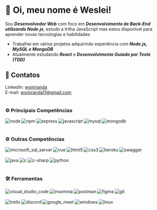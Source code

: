 # :wave: Oi, meu nome é Weslei!
Sou _**Desenvolvedor Web**_ com foco em _**Desenvolvimento de Back-End utilizando Node.js**_, estudo a trilha JavaScript mas estou disponível para aprender novas tecnologias e habilidades
- Trabalhei em vários projetos adquirindo experiência com _**Node.js, MySQL e MongoDB**_
- Atualmente estudando _**React**_ e _**Desenvolvimento Guiado por Teste (TDD)**_

## :iphone: Contatos

LinkedIn: [wsmiranda](https://www.linkedin.com/in/wsmiranda/)</br>
E-mail: wsmiranda11@gmail.com
<br><br>

### :gear: Principais Competências
[<img align="left" alt="node" src="https://img.shields.io/badge/Node.js-43853D?&logo=node.js&logoColor=white">]()
[<img align="left" alt="npm" src="https://img.shields.io/badge/npm-CB3837?&logo=npm&logoColor=white">]()
[<img align="left" alt="express" src="https://img.shields.io/badge/Express.js-000000?&logo=express&logoColor=white">]()
[<img align="left" alt="javascript" src="https://img.shields.io/badge/JavaScript-F7DF1E?&logo=javascript&logoColor=black">]()
[<img align="left" alt="mysql" src="https://img.shields.io/badge/MySQL-00000F?&logo=mysql&logoColor=white">]()
[<img align="left" alt="mongodb" src="https://img.shields.io/badge/MongoDB-4EA94B?&logo=mongodb&logoColor=white">]()</br></br>

### :gear: Outras Competências
[<img align="left" alt="microsoft_sql_server" src="https://img.shields.io/badge/Microsoft%20SQL%20Sever-CC2927?&logo=microsoft%20sql%20server&logoColor=white">]()
[<img align="left" alt="vue" src="https://img.shields.io/badge/Vue.js-35495E?&logo=vuedotjs&logoColor=4FC08D">]()
[<img align="left" alt="html5" src="https://img.shields.io/badge/HTML5-E34F26?&logo=html5&logoColor=white">]()
[<img align="left" alt="css3" src="https://img.shields.io/badge/CSS3-1572B6?&logo=css3&logoColor=white">]()
[<img align="left" alt="heroku" src="https://img.shields.io/badge/Heroku-430098?&logo=heroku&logoColor=white">]()
[<img align="left" alt="swagger" src="https://img.shields.io/badge/Swagger-85EA2D?&logo=swagger&logoColor=black">]()</br></br>
[<img align="left" alt="java" src="https://img.shields.io/badge/Java-ED8B00?&logo=java&logoColor=white">]()
[<img align="left" alt="c" src="https://img.shields.io/badge/C-00599C?&logo=c&logoColor=white">]()
[<img align="left" alt="c-sharp" src="https://img.shields.io/badge/C%23-239120?&logo=c-sharp&logoColor=white">]()
[<img align="left" alt="python" src="https://img.shields.io/badge/Python-3776AB?&logo=python&logoColor=white">]()<br><br>

### :hammer_and_wrench: Ferramentas
[<img align="left" alt="visual_studio_code" src="https://img.shields.io/badge/Visual_Studio_Code-007ACC?&logo=visual%20studio%20code&logoColor=white">]()
[<img align="left" alt="insomnia" src="https://img.shields.io/badge/Insomnia-5849be?&logo=Insomnia&logoColor=white">]()
[<img align="left" alt="postman" src="https://img.shields.io/badge/Postman-FF6C37?&logo=Postman&logoColor=white">]()
[<img align="left" alt="figma" src="https://img.shields.io/badge/Figma-F24E1E?&logo=figma&logoColor=white">]()
[<img align="left" alt="git" src="https://img.shields.io/badge/Git-F05032?&logo=git&logoColor=white">]()</br></br>
[<img align="left" alt="trello" src="https://img.shields.io/badge/Trello-0052CC?&logo=trello&logoColor=white">]()
[<img align="left" alt="discord" src="https://img.shields.io/badge/Discord-7289DA?&logo=discord&logoColor=white">]()
[<img align="left" alt="google_meet" src="https://img.shields.io/badge/Google%20Meet-00897B?&logo=google-meet&logoColor=white">]()
[<img align="left" alt="windows" src="https://img.shields.io/badge/Windows-0078D6?&logo=windows&logoColor=white">]()
[<img align="left" alt="linux" src="https://img.shields.io/badge/Linux-FCC624?&logo=linux&logoColor=black">]()<br><br>
